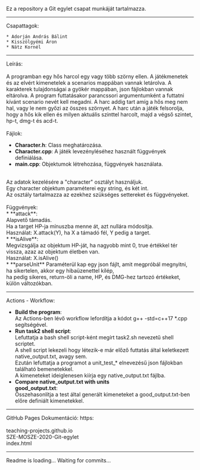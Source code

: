 Ez a repository a Git egylet csapat munkáját tartalmazza.<br />

---

Csapattagok:<br />

	* Adorján András Bálint
	* Kisszölgyémi Áron
	* Nátz Kornél

---

Leírás:<br />
<br />
A programban egy hős harcol egy vagy több szörny ellen. A játékmenetek és az elvért kimenetelek a scenarios mappában vannak letárolva. A karakterek tulajdonságai a gyökér mappában, json fájlokban vannak eltárolva. A program futtatásakor parancssori argumentumként a futtatni kívánt scenario nevét kell megadni. A harc addig tart amíg a hős meg nem hal, vagy le nem győzi az összes szörnyet. A harc után a játék felsorolja, hogy a hős kik ellen és milyen aktuális szinttel harcolt, majd a végső szintet, hp-t, dmg-t és acd-t.<br />
<br />
Fájlok:<br />
*	**Character.h**: Class meghatározása.<br />
*	**Character.cpp**: A játék levezényléséhez használt függvények definiálása.<br />
*	**main.cpp**: Objektumok létrehozása, függvények használata.<br />
<br />
Az adatok kezelésére a "character" osztályt használjuk.<br />
Egy character objektum paraméterei egy string, és két int.<br />
Az osztály tartalmazza az ezekhez szükséges settereket és függvényeket.<br />
<br />
Függvények:<br />
*	**attack**:<br />
		Alapvető támadás.<br />
		Ha a target HP-ja mínuszba menne át, azt nullára módosítja.<br />
		Használat: X.attack(Y), ha X a támadó fél, Y pedig a target.<br />
*	**isAlive**:<br />
		Megvizsgálja az objektum HP-ját, ha nagyobb mint 0, true értékkel tér vissza, azaz az objektum életben van.<br />
		Használat: X.isAlive()<br />
*	**parseUnit**
		Paraméterül kap egy json fájlt, amit megpróbál megnyitni,<br />
			ha sikertelen, akkor egy hibaüzenettel kilép,<br />
			ha pedig sikeres, return-öli a name, HP, és DMG-hez tartozó értékeket, külön változókban.<br />

---

Actions - Workflow:<br />
*	**Build the program**:<br />
		Az Actions-ben lévő workflow lefordítja a kódot g++ -std=c++17 *.cpp segítségével.<br />
*	**Run task2 shell script**:<br />
		Lefuttatja a bash shell script-ként megírt task2.sh nevezetű shell scriptet.<br />
		A shell script lekezeli hogy létezik-e már előző futtatás által keletkezett native_output.txt, avagy sem.<br />
		Ezután lefuttatja a programot a unit_test_* elnevezésű json fájlokban található bemenetekkel.<br />
		A kimeneteket ideiglenesen kiírja egy native_output.txt fájlba.<br />
*	**Compare native_output.txt with units<br />good_output.txt**:<br />
		Összehasonlítja a test által generált kimeneteket a good_output.txt-ben előre definiált kimenetekkel.<br />

---

GitHub Pages Dokumentáció: https:<br /><br />teaching-projects.github.io<br />SZE-MOSZE-2020-Git-egylet<br />index.html<br />

---

Readme is loading... Waiting for commits...<br /> 

